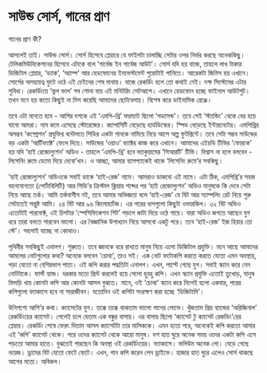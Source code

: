 # সাউন্ড সোর্স, গানের প্রাণ

গানের প্রাণ কী?

আসলেই তাই। সাউন্ড সোর্স। সোর্স হিসেবে প্লেয়ারে যে ফাইলটা চালাচ্ছি সেটার ওপর নির্ভর করছে অনেককিছু। টেলিকমিউনিকেশনের হিসেবে এটাকে বলে ‘গার্বেজ ইন গার্বেজ আউট’। সোর্স যদি হয় বাজে, তাহলে লাখ টাকার ডিজিটাল প্লেয়ার, ‘ড্যাক’, ‘অ্যাম্প’ আর হেডফোনের ইনভেস্টমেন্ট পুরোটাই পানিতে। আরেকটা জিনিস হয় এখানে। সোর্সের অসহায়ত্ব ফুটে ওঠে এই চেইনের শেষ মাথায়। বাজে রেকর্ডিং হলে তো কথাই নেই। দক্ষ সিস্টেমের এটার সুবিধা। রেকর্ডিংয়ে ‘ভুল ভাল’ সব শোনা যায় এই মনিটরিং সেটআপে। এখানে হেডফোন হচ্ছে ফাইনাল আউটপুট। তখন মনে হয় কতো কিছুই না মিস করেছি আমাদের ছোটবেলায়। বিশেষ করে ডাইনামিক রেঞ্জে। 

তবে এটা মানতে হবে - আশির দশকে এই ‘এমপি-থ্রি’ ফরম্যাট ছিলো ‘গডসেন্ড’। তবে সেই ‘স্ট্যান্ডিং’ থেকে বের হয়ে যাবো আমরা। দাম কমে এসেছে স্টোরেজের। ক্যাপাসিটি বেড়েছে হার্ডডিস্কের। স্পিড বেড়েছে ইন্টারনেটের। এমপিথ্রির অসম্ভব ‘কম্প্রেশন’ প্রযুক্তির বদৌলতে সিডির একটা গানকে নামিয়ে নিয়ে আসে অল্প ফুটপ্রিন্টে। তবে সেটা সম্ভব সাউন্ডের বড় একটা ‘আর্টিফ্যাক্ট’ ফেলে দিয়ে। সাউন্ডের ‘ওয়াও’ ফ্যাক্টর কাজ করে এখানে। আমাদের এইচডি টিভির ‘ফোরকে’ হয় যদি ‘হাই রেজোল্যুশন’ অডিও - তাহলে ‘এমপি-থ্রি’ হবে ভ্যাকুয়ামের ‘সিআরটি’ টিভি। বিশ্বাস না হলে বলবেন - লিসেনিং রুমে ডেমো দিয়ে দেবো’খন। ও আচ্ছা, আমার ব্যাগপ্যাকেই থাকে ‘লিসেনিং রুমে’র সবকিছু। 

‘হাই রেজোল্যুশন’ অডিওকে সবাই ডাকে ‘হাই-রেজ’ নামে। আমরাও ডাকবো এই নামে।  এটা ঠিক, এমপিথ্রি’র সহজ বহনযোগ্যতা \(পোর্টাবিলিটি\) আর সিডি’র ক্রিস্টাল ক্লিয়ার শব্দের পর ‘হাই রেজোল্যুশন’ অডিও মানুষকে কি দেবে সেটা নিয়ে আছে তর্ক। আমি তর্কবাগীস নই, তবে আমার অভিজ্ঞতা বলে ‘হাই-রেজ’ যে বিট আর স্যাম্পলিং রেট নিয়ে শুরু সেটাতেই সন্তুষ্ট আমি। ২৪ বিট আর ৯৬ কিলোহার্টজ। এর পরের ধাপগুলো কিছুটা ওভারকিল। ৩২ বিট অডিও এতোটাই পারফেক্ট, এই চিপটার ‘স্পেসিফিকেশন শিট’ পড়লে কাটা দিয়ে ওঠে গায়ে। যারা অডিও জগতে আছেন যুগ ধরে তারা বলতে পারবেন ভালো। এর বৈজ্ঞানিক উপাখ্যান নিয়ে আসবো একটু পরে। তবে ‘হাই-রেজ’ ইজ হিয়ার তো স্টে’। সহসাই যাচ্ছে না কোথাও। 

পৃথিবীর সবকিছুই এনালগ। শুরুতে। তবে জ্ঞানকে ধরে রাখতে মানুষ নিয়ে এলো ডিজিটাল প্রযুক্তি। মনে আছে আমাদের আমলের নোটগুলোর কথা? অনেকে বলবেন ‘চোথা’, তাও সই। এক নোট ফটোকপি করতে করতে যেতো এমন অবস্থায়, পড়া যেতো না বেশিরভাগ পাতা। এই কপি করার পদ্ধতিটা এনালগ। এখন, পাল্টে গেছে যুগ। সবাই স্ক্যান করে নেন নোটটাকে। ফার্স্ট হ্যান্ড। দরকার মতো প্রিন্ট করলেই হয়ে গেলো হুবহু কপি। এখন স্ক্যান প্রযুক্তি এতোই তুখোড়, মানুষ ভিমড়ি খায় কোনটা কপি আর কোনটা আসল বুঝতে। মানে, ওই ‘চোথা’ স্ক্যান করে নিলেই হলো একবার, পরের কপিগুলো ফ্যাকাসে হবে না সারাজীবন। যতোদিন ওই কপিটা সংরক্ষণ করা হচ্ছে ‘ডিজিটালি’। 

উনিশশো আশি’র কথা। ক্যাসেটের যুগ। তক্কে তক্কে থাকতাম ভালো গানের লোভে। খুঁজতাম প্রিয় ব্যান্ডের ‘অরিজিনাল’ রেকর্ডিংয়ের ক্যাসেট। পেলেই চলে যেতাম এক বন্ধুর বাসায়। ওর বাসায় ছিলো ‘ক্যাসেট টু ক্যাসেট রেকডিং’য়ের প্লেয়ার। রেকর্ডিং শেষে ফেরৎ দিতাম আসল ক্যাসেটটা তার মালিককে। এমন হতো পরে, অনেকেই কপি করতো আমার এই ‘কপি’ ক্যাসেট থেকে। পরে ওদের ক্যাসেট থেকে আরো মানুষ। দশ হাত ঘুরে অনেক সময় ওদের একটা কপি এসে পড়তো আমার হাতে। বুঝতেই পারছেন কি অবস্থা ওই রেকর্ডিংয়ের। ফ্যাকাসে। ভলিউম অনেক লো। বেড়ে গেছে নয়েজ। ড্রামের বিট যেতো ফেটে ফেটে। এখন, গান কপি করেন পেন ড্রাইভে। হাজার হাত ঘুরে এলেও সোর্স থাকছে আগের মতো। অবিকল।



